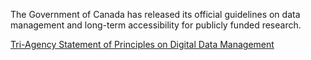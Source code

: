 The Government of Canada has released its official guidelines on data management and long-term accessibility for publicly funded research. 

[Tri-Agency Statement of Principles on Digital Data Management](http://www.science.gc.ca/eic/site/063.nsf/eng/h_83F7624E.html) 

